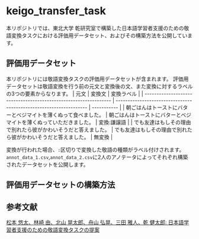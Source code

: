 # keigo_transfer_task

本リポジトリでは、東北大学 乾研究室で構築した日本語学習者支援のための敬語変換タスクにおける評価用データセット、およびその構築方法を公開しています。

## 評価用データセット
本リポジトリには敬語変換タスクの評価用データセットが含まれます。
評価用データセットは敬語変換を行う前の元文と変換後の文、また変換に対するラベルの3つの要素からなります。
| 元文                                                             | 変換文                                                             | 変換ラベル  | 
| ---------------------------------------------------------------- | ------------------------------------------------------------------ | ----------- | 
| 朝ごはんはトーストにバターとべジマイトを薄くぬって食べました。	  | 朝ごはんはトーストにバターとべジマイトを薄くぬっていただきました。 | 変換:謙譲語 | 
| でも友達はもしその理由で別れたら彼がかわいそうだと答えました。		 | でも友達はもしその理由で別れたら彼がかわいそうだと答えました。     | 無変換      | 

変換が行われた場合、`:`区切りで変換した敬語の種類がラベル付けされます。
`annot_data_1.csv`,`annot_data_2.csv`に2人のアノテータによってそれぞれ構築されたデータセットを公開します。

## 評価用データセットの構築方法


## 参考文献
[松本 悠太、林崎 由、北山 晃太郎、舟山 弘晃、三田 雅人、乾 健太郎: 日本語学習者支援のための敬語変換タスクの提案](https://confit.atlas.jp/guide/event-img/jsai2022/3Yin2-39/public/pdf?type=in "JSAI2022")

